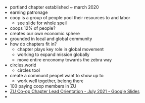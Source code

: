 - portland chapter established ~ march 2020
- earning patronage
- coop is a group of people pool their resources to and labor
	- see slide for whole speil
- coops 12% of people?
- creates our own economic sphere
- grounded in local and global community
- how do chapters fit in?
	- chapter plays key role in global movement
	- working to expand mission globally
	- move entire enconomy towards the zebra way
- circles.world
	- circles tool
- create a communit peopel want to show up to
	- work well together, belong there
- 100 paying coop members in ZU
- [ZU Co-op Chapter Lead Orientation - July 2021 - Google Slides](https://docs.google.com/presentation/d/1Zn-4ST-Vl-MY9NaHe2v5PV-1Hkj9N-iGdasJy4TFnSQ/edit)
- 